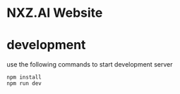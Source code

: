 # NXZ.AI Website

# development

use the following commands to start development server

```
npm install
npm run dev
```